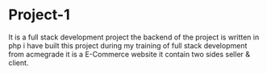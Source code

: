 # Project-1
It is a full stack development project the backend of the project is written in php i have built this project during my training of full stack development from acmegrade it is a E-Commerce website it contain two sides seller & client.
